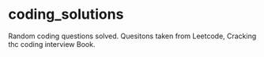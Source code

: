 # coding_solutions

Random coding questions solved.
Quesitons taken from Leetcode, Cracking thc coding interview Book.
